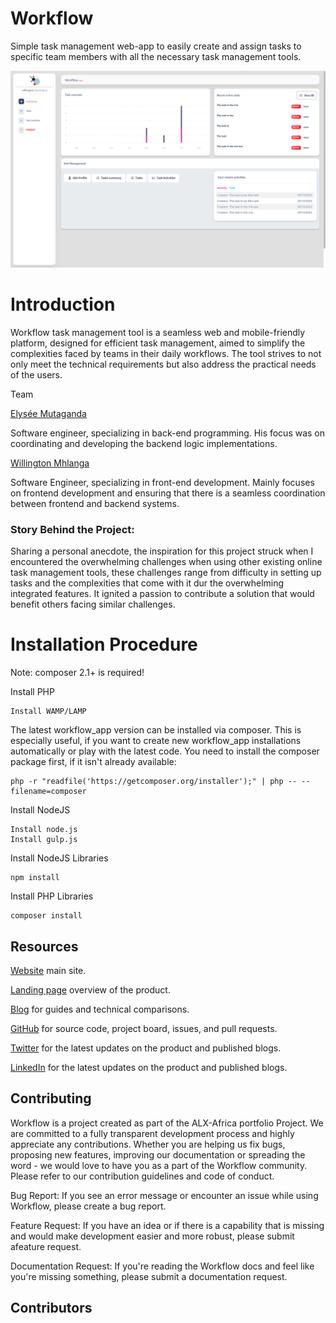 # Workflow
Simple task management web-app to easily create and assign tasks to specific team members with all the necessary task management tools.

![alt text](https://github.com/WillingtonM/workflow_app/blob/main/web/img/other/image.png)


# Introduction
Workflow task management tool is a seamless web and mobile-friendly platform, designed for efficient task management, aimed to simplify the complexities faced by teams in their daily workflows. The tool strives to not only meet the technical requirements but also address the practical needs of the users.

Team

[Elysée Mutaganda](https://github.com/M-Elysee)

Software engineer, specializing in back-end programming. His focus was on coordinating and developing the backend logic implementations.

[Willington Mhlanga](https://github.com/WillingtonM) 

Software Engineer, specializing in front-end development. Mainly focuses on frontend development and ensuring that there is a seamless coordination between frontend and backend systems.

### Story Behind the Project:
Sharing a personal anecdote, the inspiration for this project struck when I encountered the overwhelming challenges when using other existing online task management tools, these challenges range from difficulty in setting up tasks and the complexities that come with it dur the overwhelming integrated features. It ignited a passion to contribute a solution that would benefit others facing similar challenges.

# Installation Procedure

<!-- ## Composer -->
Note: composer 2.1+ is required!

Install PHP

    Install WAMP/LAMP

The latest workflow_app version can be installed via composer. This is especially useful, if you want to create new workflow_app installations automatically or play with the latest code. You need to install the composer package first, if it isn't already available:

    php -r "readfile('https://getcomposer.org/installer');" | php -- --filename=composer

Install NodeJS

    Install node.js
    Install gulp.js

Install NodeJS Libraries

    npm install

Install PHP Libraries

    composer install

## Resources
[Website](http://workflowapp-38a7bb2f5eae.herokuapp.com/) main site.

[Landing page](http://workflowapp-38a7bb2f5eae.herokuapp.com/login) overview of the product.

[Blog](https://www.linkedin.com/pulse/unveiling-journey-creating-workflow-task-management-tool-mhlanga-3esuf/) for guides and technical comparisons.

[GitHub](https://github.com/WillingtonM/workflow_app) for source code, project board, issues, and pull requests.

[Twitter](https://twitter.com/M_Willington) for the latest updates on the product and published blogs.

[LinkedIn](https://za.linkedin.com/in/willington-mhlanga-0046a7140) for the latest updates on the product and published blogs.


## Contributing
Workflow is a project created as part of the ALX-Africa portfolio Project. We are committed to a fully transparent development process and highly appreciate any contributions. Whether you are helping us fix bugs, proposing new features, improving our documentation or spreading the word - we would love to have you as a part of the Workflow community. Please refer to our contribution guidelines and code of conduct.

Bug Report: If you see an error message or encounter an issue while using Workflow, please create a bug report.

Feature Request: If you have an idea or if there is a capability that is missing and would make development easier and more robust, please submit afeature request.

Documentation Request: If you're reading the Workflow docs and feel like you're missing something, please submit a documentation request.

## Contributors
